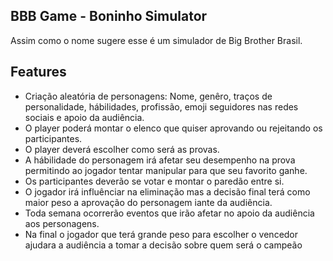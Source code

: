 ## BBB Game - Boninho Simulator 
Assim como o nome sugere esse é um simulador de Big Brother Brasil.

## Features
- Criação aleatória de personagens: Nome, genêro, traços de personalidade, hábilidades, profissão, emoji seguidores nas redes sociais e apoio da audiência.
- O player poderá montar o elenco que quiser aprovando ou rejeitando os participantes.
- O player deverá escolher como será as provas.
- A hábilidade do personagem irá afetar seu desempenho na prova permitindo ao jogador tentar manipular para que seu favorito ganhe.
- Os participantes deverão se votar e montar o paredão entre si.
- O jogador irá influênciar na eliminação mas a decisão final terá como maior peso a aprovação do personagem iante da audiência.
- Toda semana ocorrerão eventos que irão afetar no apoio da audiência aos personagens.
- Na final o jogador que terá grande peso para escolher o vencedor ajudara a audiência a tomar a decisão sobre quem será o campeão
